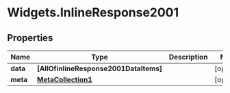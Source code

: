 # Widgets.InlineResponse2001

## Properties
Name | Type | Description | Notes
------------ | ------------- | ------------- | -------------
**data** | **[AllOfinlineResponse2001DataItems]** |  | [optional] 
**meta** | [**MetaCollection1**](MetaCollection1.md) |  | [optional] 

